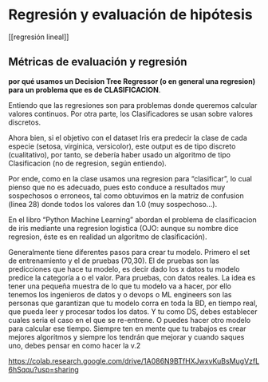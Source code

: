 # Regresión y evaluación de hipótesis

[[regresión lineal]]

## Métricas de evaluación y regresión

**por qué usamos un Decision Tree Regressor (o en general una regresion) para un problema que es de CLASIFICACION**.

Entiendo que las regresiones son para problemas donde queremos calcular valores continuos. Por otra parte, los Clasificadores se usan sobre valores discretos.

Ahora bien, si el objetivo con el dataset Iris era predecir la clase de cada especie (setosa, virginica, versicolor), este output es de tipo discreto (cualitativo), por tanto, se debería haber usado un algoritmo de tipo Clasificacion (no de regresion, según entiendo).

Por ende, como en la clase usamos una regresion para “clasificar”, lo cual pienso que no es adecuado, pues esto conduce a resultados muy sospechosos o erroneos, tal como obtuvimos en la matriz de confusion (linea 28) donde todos los valores dan 1.0 (muy sospechoso…).

En el libro “Python Machine Learning” abordan el problema de clasificacion de iris mediante una regresion logistica (OJO: aunque su nombre dice regresion, éste es en realidad un algoritmo de clasificación).

Generalmente tiene diferentes pasos para crear tu modelo. Primero el set de entrenamiento y el de pruebas (70,30). El de pruebas son las predicciones que hace tu modelo, es decir dado los x datos tu modelo predice la categoría a o el valor. Para pruebas, con datos reales. La idea es tener una pequeña muestra de lo que tu modelo va a hacer, por ello tenemos los ingenieros de datos y o devops o ML engineers son las personas que garantizan que tu modelo corra en toda la BD, en tiempo real, que pueda leer y procesar todos los datos. Y tu como DS, debes establecer cuales seria el caso en el que se re-entrene. O puedes hacer otro modelo para calcular ese tiempo. Siempre ten en mente que tu trabajos es crear mejores algoritmos y siempre los tendrán que mejorar y cuando saques uno, debes pensar en como hacer la v.2


https://colab.research.google.com/drive/1A086N9BTfHXJwxvKuBsMugVzfL6hSqqu?usp=sharing